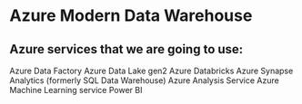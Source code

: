 # Azure Modern Data Warehouse

## Azure services that we are going to use:

Azure Data Factory
Azure Data Lake gen2
Azure Databricks
Azure Synapse Analytics (formerly SQL Data Warehouse)
Azure Analysis Service
Azure Machine Learning service
Power BI
